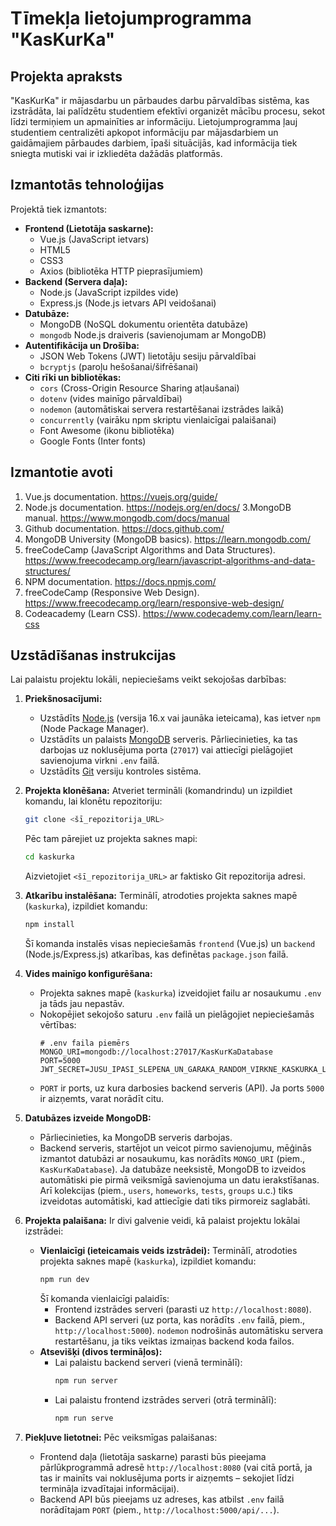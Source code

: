 # Tīmekļa lietojumprogramma "KasKurKa"

## Projekta apraksts
"KasKurKa" ir mājasdarbu un pārbaudes darbu pārvaldības sistēma, kas izstrādāta, lai palīdzētu studentiem efektīvi organizēt mācību procesu, sekot līdzi termiņiem un apmainīties ar informāciju. Lietojumprogramma ļauj studentiem centralizēti apkopot informāciju par mājasdarbiem un gaidāmajiem pārbaudes darbiem, īpaši situācijās, kad informācija tiek sniegta mutiski vai ir izkliedēta dažādās platformās.



## Izmantotās tehnoloģijas
Projektā tiek izmantots:
*   **Frontend (Lietotāja saskarne):**
    *   Vue.js (JavaScript ietvars)
    *   HTML5
    *   CSS3
    *   Axios (bibliotēka HTTP pieprasījumiem)
*   **Backend (Servera daļa):**
    *   Node.js (JavaScript izpildes vide)
    *   Express.js (Node.js ietvars API veidošanai)
*   **Datubāze:**
    *   MongoDB (NoSQL dokumentu orientēta datubāze)
    *   `mongodb` Node.js draiveris (savienojumam ar MongoDB)
*   **Autentifikācija un Drošība:**
    *   JSON Web Tokens (JWT) lietotāju sesiju pārvaldībai
    *   `bcryptjs` (paroļu hešošanai/šifrēšanai)
*   **Citi rīki un bibliotēkas:**
    *   `cors` (Cross-Origin Resource Sharing atļaušanai)
    *   `dotenv` (vides mainīgo pārvaldībai)
    *   `nodemon` (automātiskai servera restartēšanai izstrādes laikā)
    *   `concurrently` (vairāku npm skriptu vienlaicīgai palaišanai)
    *   Font Awesome (ikonu bibliotēka)
    *   Google Fonts (Inter fonts)

## Izmantotie avoti
1. Vue.js documentation. https://vuejs.org/guide/
2. Node.js documentation. https://nodejs.org/en/docs/
3.MongoDB manual. https://www.mongodb.com/docs/manual
4. Github documentation. https://docs.github.com/
5. MongoDB University (MongoDB basics). https://learn.mongodb.com/
6. freeCodeCamp (JavaScript Algorithms and Data Structures). https://www.freecodecamp.org/learn/javascript-algorithms-and-data-structures/
7. NPM documentation. https://docs.npmjs.com/
8. freeCodeCamp (Responsive Web Design). https://www.freecodecamp.org/learn/responsive-web-design/
9. Codeacademy (Learn CSS). https://www.codecademy.com/learn/learn-css


## Uzstādīšanas instrukcijas
Lai palaistu projektu lokāli, nepieciešams veikt sekojošas darbības:

1.  **Priekšnosacījumi:**
    *   Uzstādīts [Node.js](https://nodejs.org/) (versija 16.x vai jaunāka ieteicama), kas ietver `npm` (Node Package Manager).
    *   Uzstādīts un palaists [MongoDB](https://www.mongodb.com/try/download/community) serveris. Pārliecinieties, ka tas darbojas uz noklusējuma porta (`27017`) vai attiecīgi pielāgojiet savienojuma virkni `.env` failā.
    *   Uzstādīts [Git](https://git-scm.com/downloads) versiju kontroles sistēma.

2.  **Projekta klonēšana:**
    Atveriet termināli (komandrindu) un izpildiet komandu, lai klonētu repozitoriju:
    ```bash
    git clone <šī_repozitorija_URL>
    ```
    Pēc tam pārejiet uz projekta saknes mapi:
    ```bash
    cd kaskurka
    ```
    Aizvietojiet `<šī_repozitorija_URL>` ar faktisko Git repozitorija adresi.

3.  **Atkarību instalēšana:**
    Terminālī, atrodoties projekta saknes mapē (`kaskurka`), izpildiet komandu:
    ```bash
    npm install
    ```
    Šī komanda instalēs visas nepieciešamās `frontend` (Vue.js) un `backend` (Node.js/Express.js) atkarības, kas definētas `package.json` failā.

4.  **Vides mainīgo konfigurēšana:**
    *   Projekta saknes mapē (`kaskurka`) izveidojiet failu ar nosaukumu `.env` ja tāds jau nepastāv.
    *   Nokopējiet sekojošo saturu `.env` failā un pielāgojiet nepieciešamās vērtības:
        ```env
        # .env faila piemērs
        MONGO_URI=mongodb://localhost:27017/KasKurKaDatabase
        PORT=5000
        JWT_SECRET=JUSU_IPASI_SLEPENA_UN_GARAKA_RANDOM_VIRKNE_KASKURKA_LIETOTNEI_123!@#ABC
        ```
    *   `PORT` ir ports, uz kura darbosies backend serveris (API). Ja ports `5000` ir aizņemts, varat norādīt citu.

5.  **Datubāzes izveide MongoDB:**
    *   Pārliecinieties, ka MongoDB serveris darbojas.
    *   Backend serveris, startējot un veicot pirmo savienojumu, mēģinās izmantot datubāzi ar nosaukumu, kas norādīts `MONGO_URI` (piem., `KasKurKaDatabase`). Ja datubāze neeksistē, MongoDB to izveidos automātiski pie pirmā veiksmīgā savienojuma un datu ierakstīšanas. Arī kolekcijas (piem., `users`, `homeworks`, `tests`, `groups` u.c.) tiks izveidotas automātiski, kad attiecīgie dati tiks pirmoreiz saglabāti.

6.  **Projekta palaišana:**
    Ir divi galvenie veidi, kā palaist projektu lokālai izstrādei:
    *   **Vienlaicīgi (ieteicamais veids izstrādei):**
        Terminālī, atrodoties projekta saknes mapē (`kaskurka`), izpildiet komandu:
        ```bash
        npm run dev
        ```
        Šī komanda vienlaicīgi palaidīs:
        *   Frontend izstrādes serveri (parasti uz `http://localhost:8080`).
        *   Backend API serveri (uz porta, kas norādīts `.env` failā, piem., `http://localhost:5000`). `nodemon` nodrošinās automātisku servera restartēšanu, ja tiks veiktas izmaiņas backend koda failos.
    *   **Atsevišķi (divos termināļos):**
        *   Lai palaistu backend serveri (vienā terminālī):
            ```bash
            npm run server
            ```
        *   Lai palaistu frontend izstrādes serveri (otrā terminālī):
            ```bash
            npm run serve
            ```

7.  **Piekļuve lietotnei:**
    Pēc veiksmīgas palaišanas:
    *   Frontend daļa (lietotāja saskarne) parasti būs pieejama pārlūkprogrammā adresē `http://localhost:8080` (vai citā portā, ja tas ir mainīts vai noklusējuma ports ir aizņemts – sekojiet līdzi termināļa izvadītajai informācijai).
    *   Backend API būs pieejams uz adreses, kas atbilst `.env` failā norādītajam `PORT` (piem., `http://localhost:5000/api/...`).